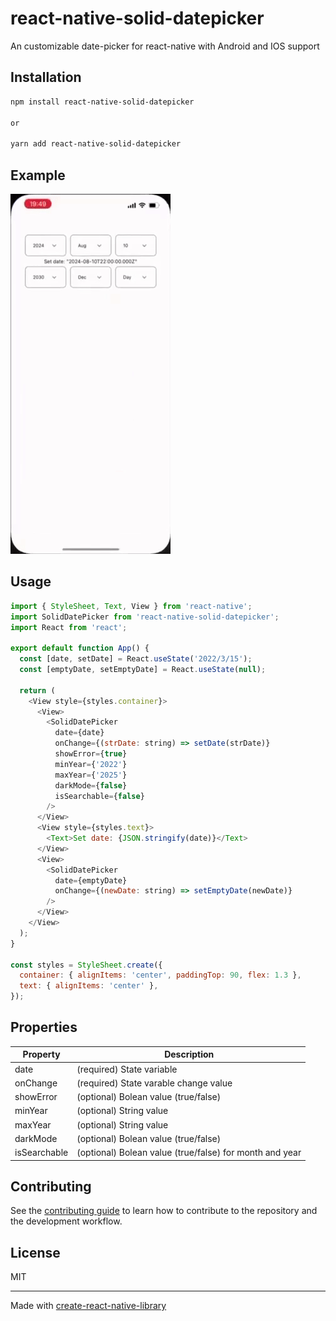 # react-native-solid-datepicker

An customizable date-picker for react-native with Android and IOS support

## Installation

```sh
npm install react-native-solid-datepicker

or

yarn add react-native-solid-datepicker
```

## Example

![](https://github.com/nanorocks/react-native-solid-datepicker/blob/main/example_iphone.gif)

## Usage

```js
import { StyleSheet, Text, View } from 'react-native';
import SolidDatePicker from 'react-native-solid-datepicker';
import React from 'react';

export default function App() {
  const [date, setDate] = React.useState('2022/3/15');
  const [emptyDate, setEmptyDate] = React.useState(null);

  return (
    <View style={styles.container}>
      <View>
        <SolidDatePicker
          date={date}
          onChange={(strDate: string) => setDate(strDate)}
          showError={true}
          minYear={'2022'}
          maxYear={'2025'}
          darkMode={false}
          isSearchable={false}
        />
      </View>
      <View style={styles.text}>
        <Text>Set date: {JSON.stringify(date)}</Text>
      </View>
      <View>
        <SolidDatePicker
          date={emptyDate}
          onChange={(newDate: string) => setEmptyDate(newDate)}
        />
      </View>
    </View>
  );
}

const styles = StyleSheet.create({
  container: { alignItems: 'center', paddingTop: 90, flex: 1.3 },
  text: { alignItems: 'center' },
});
```

## Properties

| Property     | Description                                             |
| ------------ | ------------------------------------------------------- |
| date         | (required) State variable                               |
| onChange     | (required) State varable change value                   |
| showError    | (optional) Bolean value (true/false)                    |
| minYear      | (optional) String value                                 |
| maxYear      | (optional) String value                                 |
| darkMode     | (optional) Bolean value (true/false)                    |
| isSearchable | (optional) Bolean value (true/false) for month and year |

## Contributing

See the [contributing guide](CONTRIBUTING.md) to learn how to contribute to the repository and the development workflow.

## License

MIT

---

Made with [create-react-native-library](https://github.com/callstack/react-native-builder-bob)
